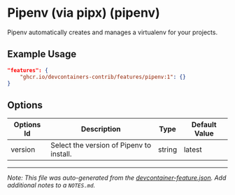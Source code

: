 
# Pipenv (via pipx) (pipenv)

Pipenv automatically creates and manages a virtualenv for your projects.

## Example Usage

```json
"features": {
    "ghcr.io/devcontainers-contrib/features/pipenv:1": {}
}
```

## Options

| Options Id | Description | Type | Default Value |
|-----|-----|-----|-----|
| version | Select the version of Pipenv to install. | string | latest |



---

_Note: This file was auto-generated from the [devcontainer-feature.json](https://github.com/devcontainers-contrib/features/blob/main/src/pipenv/devcontainer-feature.json).  Add additional notes to a `NOTES.md`._
